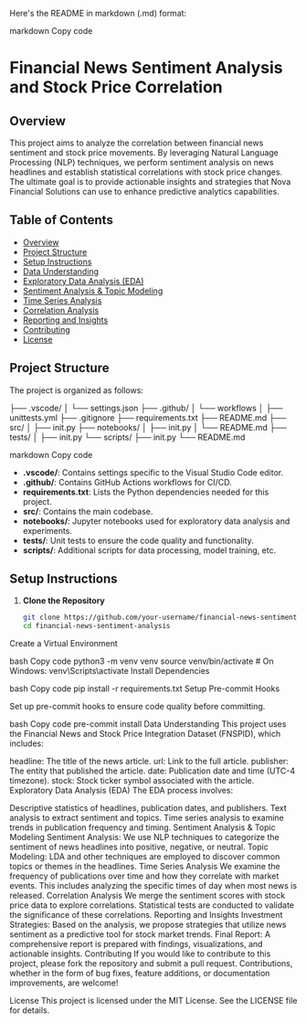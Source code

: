
Here's the README in markdown (.md) format:

markdown
Copy code
# Financial News Sentiment Analysis and Stock Price Correlation

## Overview

This project aims to analyze the correlation between financial news sentiment and stock price movements. By leveraging Natural Language Processing (NLP) techniques, we perform sentiment analysis on news headlines and establish statistical correlations with stock price changes. The ultimate goal is to provide actionable insights and strategies that Nova Financial Solutions can use to enhance predictive analytics capabilities.

## Table of Contents

- [Overview](#overview)
- [Project Structure](#project-structure)
- [Setup Instructions](#setup-instructions)
- [Data Understanding](#data-understanding)
- [Exploratory Data Analysis (EDA)](#exploratory-data-analysis-eda)
- [Sentiment Analysis & Topic Modeling](#sentiment-analysis--topic-modeling)
- [Time Series Analysis](#time-series-analysis)
- [Correlation Analysis](#correlation-analysis)
- [Reporting and Insights](#reporting-and-insights)
- [Contributing](#contributing)
- [License](#license)

## Project Structure

The project is organized as follows:

├── .vscode/ │ └── settings.json ├── .github/ │ └── workflows │ ├── unittests.yml ├── .gitignore ├── requirements.txt ├── README.md ├── src/ │ ├── init.py ├── notebooks/ │ ├── init.py │ └── README.md ├── tests/ │ ├── init.py └── scripts/ ├── init.py └── README.md

markdown
Copy code

- **.vscode/**: Contains settings specific to the Visual Studio Code editor.
- **.github/**: Contains GitHub Actions workflows for CI/CD.
- **requirements.txt**: Lists the Python dependencies needed for this project.
- **src/**: Contains the main codebase.
- **notebooks/**: Jupyter notebooks used for exploratory data analysis and experiments.
- **tests/**: Unit tests to ensure the code quality and functionality.
- **scripts/**: Additional scripts for data processing, model training, etc.

## Setup Instructions

1. **Clone the Repository**

   ```bash
   git clone https://github.com/your-username/financial-news-sentiment-analysis.git
   cd financial-news-sentiment-analysis
Create a Virtual Environment

bash
Copy code
python3 -m venv venv
source venv/bin/activate   # On Windows: venv\Scripts\activate
Install Dependencies

bash
Copy code
pip install -r requirements.txt
Setup Pre-commit Hooks

Set up pre-commit hooks to ensure code quality before committing.

bash
Copy code
pre-commit install
Data Understanding
This project uses the Financial News and Stock Price Integration Dataset (FNSPID), which includes:

headline: The title of the news article.
url: Link to the full article.
publisher: The entity that published the article.
date: Publication date and time (UTC-4 timezone).
stock: Stock ticker symbol associated with the article.
Exploratory Data Analysis (EDA)
The EDA process involves:

Descriptive statistics of headlines, publication dates, and publishers.
Text analysis to extract sentiment and topics.
Time series analysis to examine trends in publication frequency and timing.
Sentiment Analysis & Topic Modeling
Sentiment Analysis: We use NLP techniques to categorize the sentiment of news headlines into positive, negative, or neutral.
Topic Modeling: LDA and other techniques are employed to discover common topics or themes in the headlines.
Time Series Analysis
We examine the frequency of publications over time and how they correlate with market events.
This includes analyzing the specific times of day when most news is released.
Correlation Analysis
We merge the sentiment scores with stock price data to explore correlations.
Statistical tests are conducted to validate the significance of these correlations.
Reporting and Insights
Investment Strategies: Based on the analysis, we propose strategies that utilize news sentiment as a predictive tool for stock market trends.
Final Report: A comprehensive report is prepared with findings, visualizations, and actionable insights.
Contributing
If you would like to contribute to this project, please fork the repository and submit a pull request. Contributions, whether in the form of bug fixes, feature additions, or documentation improvements, are welcome!

License
This project is licensed under the MIT License. See the LICENSE file for details.